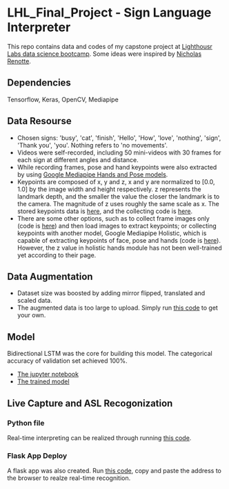 # LHL_Final_Project - Sign Language Interpreter
This repo contains data and codes of my capstone project at [Lighthousr Labs data science bootcamp](https://www.lighthouselabs.ca/).
Some ideas were inspired by [Nicholas Renotte](https://github.com/nicknochnack/ActionDetectionforSignLanguage).

## Dependencies
Tensorflow, Keras, OpenCV, Mediapipe

## Data Resourse
- Chosen signs: 'busy', 'cat', 'finish', 'Hello', 'How', 'love', 'nothing', 'sign', 'Thank you', 'you'. Nothing refers to 'no movements'.
- Videos were self-recorded, including 50 mini-videos with 30 frames for each sign at different angles and distance. 
- While recording frames, pose and hand keypoints were also extracted by using [Google Mediapipe Hands and Pose models](https://google.github.io/mediapipe/solutions/hands.html).
- Keypoints are composed of x, y and z, x and y are normalized to [0.0, 1.0] by the image width and height respectively. z represents the landmark depth, and the smaller the value the closer the landmark is to the camera. The magnitude of z uses roughly the same scale as x. The stored keypoints data is [here](data/keypoints), and the collecting code is [here](src/collect_keypoints_frames.py). 
- There are some other options, such as to collect frame images only (code is [here](collect_frames.py)) and then load images to extract keypoints; or collecting keypoints with another model, Google Mediapipe Holistic, which is capable of extracting keypoints of face, pose and hands (code is [here](collect_keypoints_holistic.py)). However, the z value in holistic hands module has not been well-trained yet according to their page.

## Data Augmentation
- Dataset size was boosted by adding mirror flipped, translated and scaled data. 
- The augmented data is too large to upload. Simply run [this code](src/augment_keypoints_pose_hands.py) to get your own. 

## Model
Bidirectional LSTM was the core for building this model. The categorical accuracy of validation set achieved 100%.
- [The jupyter notebook](src/train_model.ipynb)
- [The trained model](src/trained_model)

## Live Capture and ASL Recogonization
### Python file
Real-time interpreting can be realized through running [this code](interpreter.py).

### Flask App Deploy
A flask app was also created. Run [this code](flask_app.py), copy and paste the address to the browser to realze real-time recognition. 
